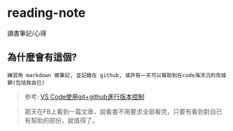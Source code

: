 # reading-note
讀書筆記/心得


## 為什麼會有這個?
    練習用 markdown 做筆記, 並記錄在 github, 或許有一天可以幫助到在code海浮沉的攻城獅(包括我自已)

> 參考: [VS Code使用git+github進行版本控制](https://superhbin.pixnet.net/blog/post/34928539-【vs-code】02.vs-code使用git%2Bgithub進行版本控制)


>那天在FB上看到一篇文章，說看書不用要求全部看完，只要有看到對自已有幫助的部份，就值得了。